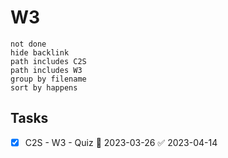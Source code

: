 # W3
```tasks
not done
hide backlink
path includes C2S
path includes W3
group by filename
sort by happens
```

## Tasks

- [x] C2S - W3 - Quiz 📅 2023-03-26 ✅ 2023-04-14

